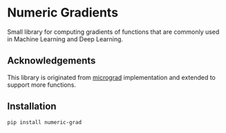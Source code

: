 # Numeric Gradients
Small library for computing gradients of functions that are commonly used in Machine Learning and Deep Learning.


## Acknowledgements
This library is originated from [micrograd](https://github.com/karpathy/micrograd) implementation and extended to support more functions.


## Installation
```bash
pip install numeric-grad
```

